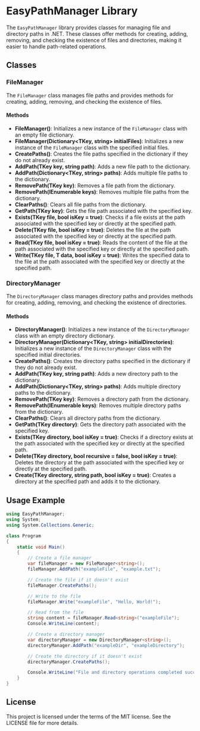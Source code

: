 ﻿# EasyPathManager Library

The `EasyPathManager` library provides classes for managing file and directory paths in .NET. These classes offer methods for creating, adding, removing, and checking the existence of files and directories, making it easier to handle path-related operations.

## Classes

### FileManager<TKey>

The `FileManager` class manages file paths and provides methods for creating, adding, removing, and checking the existence of files.

#### Methods

- **FileManager()**: Initializes a new instance of the `FileManager` class with an empty file dictionary.
- **FileManager(Dictionary<TKey, string> initialFiles)**: Initializes a new instance of the `FileManager` class with the specified initial files.
- **CreatePaths()**: Creates the file paths specified in the dictionary if they do not already exist.
- **AddPath(TKey key, string path)**: Adds a new file path to the dictionary.
- **AddPath(Dictionary<TKey, string> paths)**: Adds multiple file paths to the dictionary.
- **RemovePath(TKey key)**: Removes a file path from the dictionary.
- **RemovePath(IEnumerable<TKey> keys)**: Removes multiple file paths from the dictionary.
- **ClearPaths()**: Clears all file paths from the dictionary.
- **GetPath(TKey key)**: Gets the file path associated with the specified key.
- **Exists(TKey file, bool isKey = true)**: Checks if a file exists at the path associated with the specified key or directly at the specified path.
- **Delete(TKey file, bool isKey = true)**: Deletes the file at the path associated with the specified key or directly at the specified path.
- **Read<T>(TKey file, bool isKey = true)**: Reads the content of the file at the path associated with the specified key or directly at the specified path.
- **Write<T>(TKey file, T data, bool isKey = true)**: Writes the specified data to the file at the path associated with the specified key or directly at the specified path.

### DirectoryManager<TKey>

The `DirectoryManager` class manages directory paths and provides methods for creating, adding, removing, and checking the existence of directories.

#### Methods

- **DirectoryManager()**: Initializes a new instance of the `DirectoryManager` class with an empty directory dictionary.
- **DirectoryManager(Dictionary<TKey, string> initialDirectories)**: Initializes a new instance of the `DirectoryManager` class with the specified initial directories.
- **CreatePaths()**: Creates the directory paths specified in the dictionary if they do not already exist.
- **AddPath(TKey key, string path)**: Adds a new directory path to the dictionary.
- **AddPath(Dictionary<TKey, string> paths)**: Adds multiple directory paths to the dictionary.
- **RemovePath(TKey key)**: Removes a directory path from the dictionary.
- **RemovePath(IEnumerable<TKey> keys)**: Removes multiple directory paths from the dictionary.
- **ClearPaths()**: Clears all directory paths from the dictionary.
- **GetPath(TKey directory)**: Gets the directory path associated with the specified key.
- **Exists(TKey directory, bool isKey = true)**: Checks if a directory exists at the path associated with the specified key or directly at the specified path.
- **Delete(TKey directory, bool recursive = false, bool isKey = true)**: Deletes the directory at the path associated with the specified key or directly at the specified path.
- **Create(TKey directory, string path, bool isKey = true)**: Creates a directory at the specified path and adds it to the dictionary.

## Usage Example

```csharp
using EasyPathManager;
using System;
using System.Collections.Generic;

class Program
{
    static void Main()
    {
        // Create a file manager
        var fileManager = new FileManager<string>();
        fileManager.AddPath("exampleFile", "example.txt");

        // Create the file if it doesn't exist
        fileManager.CreatePaths();

        // Write to the file
        fileManager.Write("exampleFile", "Hello, World!");

        // Read from the file
        string content = fileManager.Read<string>("exampleFile");
        Console.WriteLine(content);

        // Create a directory manager
        var directoryManager = new DirectoryManager<string>();
        directoryManager.AddPath("exampleDir", "exampleDirectory");

        // Create the directory if it doesn't exist
        directoryManager.CreatePaths();

        Console.WriteLine("File and directory operations completed successfully!");
    }
}
```

## License

This project is licensed under the terms of the MIT license. See the LICENSE file for more details.